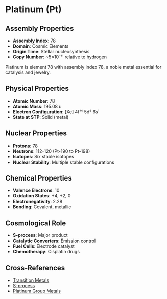# Platinum (Pt)

## Assembly Properties
- **Assembly Index**: 78
- **Domain**: Cosmic Elements
- **Origin Time**: Stellar nucleosynthesis
- **Copy Number**: ~5×10⁻¹¹ relative to hydrogen

Platinum is element 78 with assembly index 78, a noble metal essential for catalysis and jewelry.

## Physical Properties
- **Atomic Number**: 78
- **Atomic Mass**: 195.08 u
- **Electron Configuration**: [Xe] 4f¹⁴ 5d⁹ 6s¹
- **State at STP**: Solid (metal)

## Nuclear Properties
- **Protons**: 78
- **Neutrons**: 112-120 (Pt-190 to Pt-198)
- **Isotopes**: Six stable isotopes
- **Nuclear Stability**: Multiple stable configurations

## Chemical Properties
- **Valence Electrons**: 10
- **Oxidation States**: +4, +2, 0
- **Electronegativity**: 2.28
- **Bonding**: Covalent, metallic

## Cosmological Role
- **S-process**: Major product
- **Catalytic Converters**: Emission control
- **Fuel Cells**: Electrode catalyst
- **Chemotherapy**: Cisplatin drugs

## Cross-References
- [Transition Metals](/domains/cosmic/elements/transition_metals.md)
- [S-process](/domains/cosmic/processes/s_process.md)
- [Platinum Group Metals](/domains/cosmic/elements/platinum_group.md)